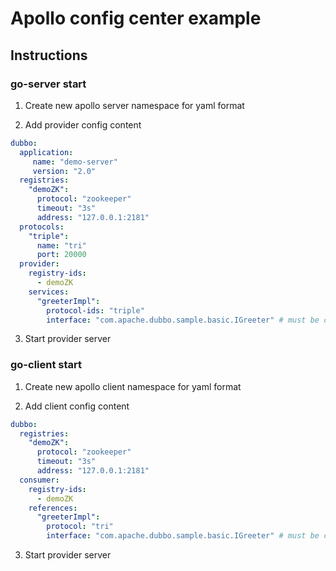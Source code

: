 # Apollo config center example


## Instructions


### go-server start

1. Create new apollo server namespace for yaml format

2. Add provider config content 
```yaml
dubbo:
  application:
     name: "demo-server"
     version: "2.0"
  registries:
    "demoZK":
      protocol: "zookeeper"
      timeout: "3s"
      address: "127.0.0.1:2181"
  protocols:
    "triple":
      name: "tri"
      port: 20000
  provider:
    registry-ids:
      - demoZK
    services:
      "greeterImpl":
        protocol-ids: "triple"
        interface: "com.apache.dubbo.sample.basic.IGreeter" # must be compatible with grpc or dubbo-java
```

3. Start provider server

### go-client start

1. Create new apollo client namespace for yaml format

2. Add client config content

```yaml
dubbo:
  registries:
    "demoZK":
      protocol: "zookeeper"
      timeout: "3s"
      address: "127.0.0.1:2181"
  consumer:
    registry-ids:
      - demoZK
    references:
      "greeterImpl":
        protocol: "tri"
        interface: "com.apache.dubbo.sample.basic.IGreeter" # must be compatible with grpc or dubbo-java
```

3. Start provider server



 

